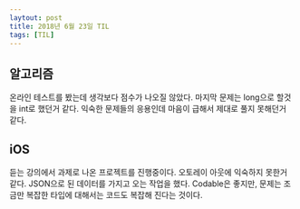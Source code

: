 ```yaml
---
laytout: post
title: 2018년 6월 23일 TIL
tags: [TIL]
---
```


## 알고리즘
온라인 테스트를 봤는데 생각보다 점수가 나오질 않았다. 마지막 문제는 long으로 할것을 int로 했던거 같다. 익숙한 문제들의 응용인데 마음이 급해서 제대로 풀지 못해던거 같다.

## iOS
듣는 강의에서 과제로 나온 프로젝트를 진행중이다. 오토레이 아웃에 익숙하지 못한거 같다. JSON으로 된 데이터를 가지고 오는 작업을 했다. Codable은 좋지만, 문제는 조금만 복잡한 타입에 대해서는 코드도 복잡해 진다는 것이다. 